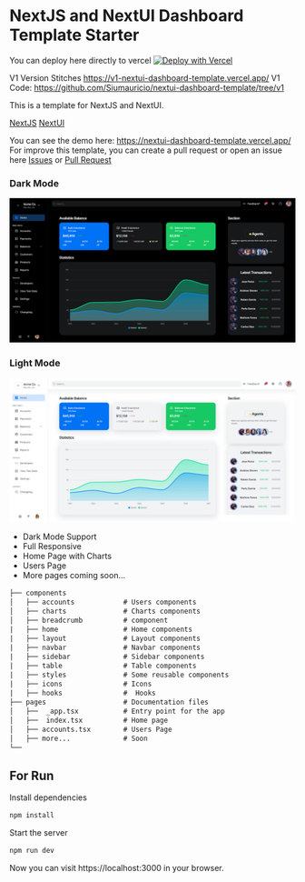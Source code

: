 # NextJS and NextUI Dashboard Template Starter

You can deploy here directly to vercel [![Deploy with Vercel](https://vercel.com/button)](https://vercel.com/import/project?template=https://github.com/Siumauricio/nextui-dashboard-template)


V1 Version Stitches https://v1-nextui-dashboard-template.vercel.app/
V1 Code: https://github.com/Siumauricio/nextui-dashboard-template/tree/v1

This is a template for NextJS and NextUI. 

[NextJS](https://nextjs.org/) 
[NextUI](https://nextui.org/)

You can see the demo here: https://nextui-dashboard-template.vercel.app/
For improve this template, you can create a pull request or open an issue here [Issues](https://github.com/Siumauricio/nextui-dashboard-template/issues) or [Pull Request](
    https://github.com/Siumauricio/nextui-dashboard-template/pulls)

### Dark Mode
![Dashboard Dark Mode](./public/dark.png)

### Light Mode
![Dashboard Light Mode](./public/light.png)



- Dark Mode Support
- Full Responsive
- Home Page with Charts
- Users Page
- More pages coming soon...

```
├── components
│   ├── accounts            # Users components
│   ├── charts              # Charts components
│   ├── breadcrumb          # component
|   ├── home                # Home components
|   ├── layout              # Layout components
|   ├── navbar              # Navbar components
|   ├── sidebar             # Sidebar components
|   ├── table               # Table components
|   ├── styles              # Some reusable components
|   ├── icons               # Icons
|   ├── hooks               #  Hooks
├── pages                   # Documentation files 
│   ├──  _app.tsx           # Entry point for the app
│   ├──  index.tsx          # Home page
│   ├── accounts.tsx        # Users Page
│   ├── more...             # Soon
└──

```
## For Run

Install dependencies

    
```bash
npm install
```

Start the server

    
        
```bash
npm run dev
```

Now you can visit https://localhost:3000 in your browser.
